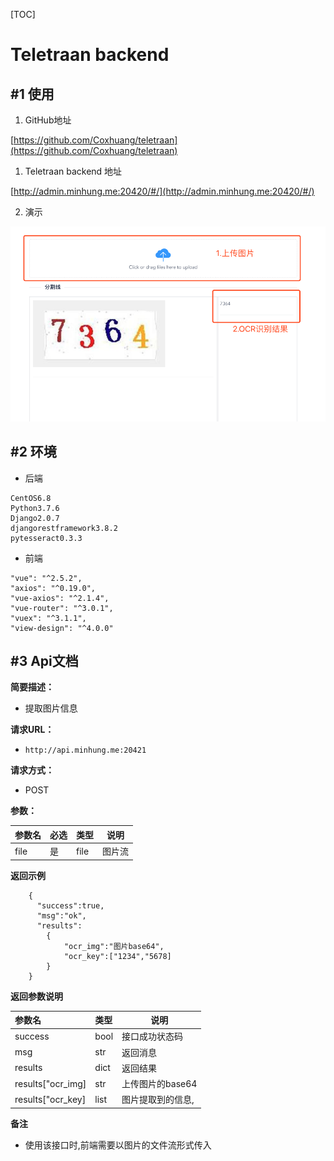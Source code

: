 [TOC]

# Teletraan backend

## #1 使用

1. GitHub地址

[https://github.com/Coxhuang/teletraan](https://github.com/Coxhuang/teletraan)


1. Teletraan backend 地址

[http://admin.minhung.me:20420/#/](http://admin.minhung.me:20420/#/)

2. 演示

![](https://raw.githubusercontent.com/Coxhuang/yosoro/master/20200402092234.png)


## #2 环境

- 后端 


```
CentOS6.8
Python3.7.6
Django2.0.7
djangorestframework3.8.2
pytesseract0.3.3
```

- 前端

```
"vue": "^2.5.2",
"axios": "^0.19.0",
"vue-axios": "^2.1.4",
"vue-router": "^3.0.1",
"vuex": "^3.1.1",
"view-design": "^4.0.0"
```

## #3 Api文档 

**简要描述：** 

- 提取图片信息

**请求URL：** 
- ` http://api.minhung.me:20421 `
  
**请求方式：**
- POST 

**参数：** 

|参数名|必选|类型|说明|
|:----    |:---|:----- |-----   |
|file |是  |file |图片流   |

 **返回示例**
``` 
    {
      "success":true,
      "msg":"ok",
      "results":
        {
            "ocr_img":"图片base64",
            "ocr_key":["1234","5678]
        }
    }
```
 **返回参数说明** 

|参数名|类型|说明|
|:-----  |:-----|-----                           |
|success |bool   |接口成功状态码  |
|msg |str   |返回消息  |
|results |dict   |返回结果  |
|results["ocr_img] |str   |上传图片的base64 |
|results["ocr_key] |list   |图片提取到的信息, |

 **备注** 

- 使用该接口时,前端需要以图片的文件流形式传入











